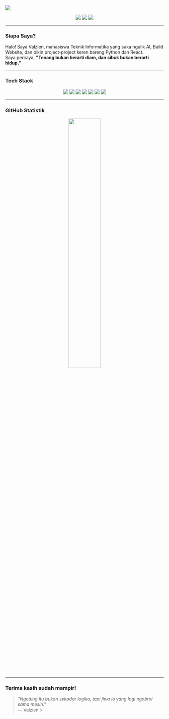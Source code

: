 <img src="https://capsule-render.vercel.app/api?type=waving&height=200&section=header&text=Halo,%20Saya%20Valzien!%20👋&fontSize=40&fontColor=ffffff&color=6f00ff,1c0033" />

<p align="center">
  <a href="https://instagram.com/_valzien"><img src="https://img.shields.io/badge/Instagram-%23E4405F.svg?style=flat&logo=instagram&logoColor=white" /></a>
  <a href="https://facebook.com/rival.adistyanugraha.75"><img src="https://img.shields.io/badge/Facebook-1877F2.svg?style=flat&logo=facebook&logoColor=white" /></a>
  <a href="https://github.com/Valzien"><img src="https://komarev.com/ghpvc/?username=Valzien&label=Profile%20Views&color=blueviolet&style=flat" /></a>
</p>

---

### Siapa Saya?

Halo! Saya Valzien, mahasiswa Teknik Informatika yang suka ngulik AI, Build Website, dan bikin project-project keren bareng Python dan React.  
Saya percaya, **"Tenang bukan berarti diam, dan sibuk bukan berarti hidup."**

---

### Tech Stack

<p align="center">
  <img src="https://img.shields.io/badge/Python-3670A0?style=for-the-badge&logo=python&logoColor=white" />
  <img src="https://img.shields.io/badge/React-20232A?style=for-the-badge&logo=react&logoColor=61DAFB" />
  <img src="https://img.shields.io/badge/Tailwind-38B2AC?style=for-the-badge&logo=tailwind-css&logoColor=white" />
  <img src="https://img.shields.io/badge/JavaScript-F7DF1E?style=for-the-badge&logo=javascript&logoColor=black" />
  <img src="https://img.shields.io/badge/PHP-777BB4?style=for-the-badge&logo=php&logoColor=white"/>
  <img src="https://img.shields.io/badge/ChatGPT-41B06E?style=for-the-badge&logo=openai&logoColor=white"/>
  <img src="https://img.shields.io/badge/Linux-FCC624?style=for-the-badge&logo=linux&logoColor=black" />
</p>

---

### GitHub Statistik

<p align="center">
  <img src="https://github-readme-stats.vercel.app/api?username=Valzien&show_icons=true&theme=radical" width="45%" />
</p>

---

### Terima kasih sudah mampir!

> _"Ngoding itu bukan sekadar logika, tapi jiwa lo yang lagi ngobrol sama mesin."_  
> — Valzien ⚡
